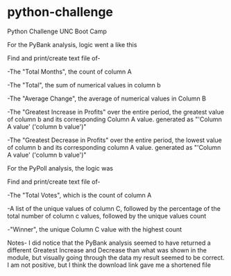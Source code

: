 # python-challenge
Python Challenge UNC Boot Camp


For the PyBank analysis, logic went a like this

Find and print/create text file of-

-The "Total Months", the count of column A

-The "Total", the sum of numerical values in column b
 
-The "Average Change", the average of numerical values in Column B

-The "Greatest Increase in Profits" over the entire period, the greatest value of column b and its corresponding Column A value. generated as "'Column A value' ('column b value')"

-The "Greatest Decrease in Profits" over the entire period, the lowest value of column b and its corresponding column A value. generated as "'Column A value' ('column b value')"


For the PyPoll analysis, the logic was

Find and print/create text file of-

-The "Total Votes", which is the count of column A

-A list of the unique values of column C, followed by the percentage of the total number of column c values, followed by the unique values count
 
-"Winner", the unique Column C value with the highest count

Notes- I did notice that the PyBank analysis seemed to have returned a different Greatest Increase and Decrease than what was shown in the module, but visually going through the data my result seemed to be correct. I am not positive, but I think the download link gave me a shortened file
